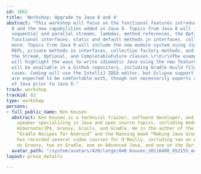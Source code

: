 ```yaml
---
id: 1862
title: 'Workshop: Upgrade to Java 8 and 9'
abstract: "This workshop will focus on the functional features introduced in Java
  8 and the new capabilities added in Java 9. Topics from Java 8 will include both
  sequential and parallel streams, lambdas, method references, the Optional data type,
  functional interfaces, static and default methods in interfaces, collectors, and
  more. Topics from Java 9 will include the new module system using Jigsaw, the jshell
  REPL, private methods in interfaces, collection factory methods, and additions to
  the Stream, Optional, and CompletableFuture classes.\r\n\r\nThe examples and exercises
  will highlight the ways to write idiomatic Java using the new features. All code
  will be available in a GitHub repository, including Gradle build files and test
  cases. Coding will use the IntelliJ IDEA editor, but Eclipse support will be discussed.\r\n\r\nParticipants
  are expected to be comfortable with, though not necessarily experts using, versions
  of Java prior to Java 8."
track: workshop
trackid: 82
type: workshop
persons:
- full_public_name: Ken Kousen
  abstract: Ken Kousen is a technical trainer, software developer, and conference
    speaker specializing in Java and open source topics, including Android, Spring,
    Hibernate/JPA, Groovy, Grails, and Gradle. He is the author of the O'Reilly book
    “Gradle Recipes for Android” and the Manning book “Making Java Groovy”. He also
    has recorded several video courses for O'Reilly, including two on Android, three
    on Groovy, two on Gradle, one on Advanced Java, and one on the Spring Framework.
  avatar_path: "/system/avatars/420/large/848_Kousen_20110408_052155_medium_sq.jpg?1469900443"
layout: preso_details

---
```

